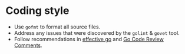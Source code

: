# Coding style

- Use `gofmt` to format all source files.
- Address any issues that were discovered by the `golint` & `govet` tool.
- Follow recommendations in [effective go][1] and [Go Code Review Comments][2].

[1]: https://golang.org/doc/effective_go.html
[2]: https://github.com/golang/go/wiki/CodeReviewComments
[3]: https://golang.github.io/dep/docs/introduction.html